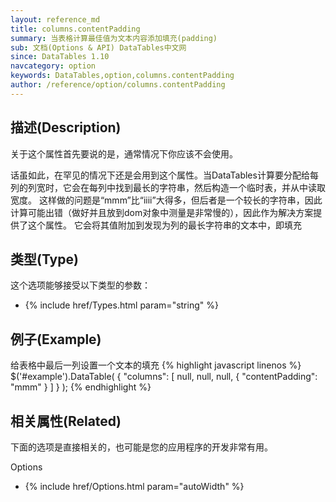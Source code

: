 ```yaml
---
layout: reference_md
title: columns.contentPadding
summary: 当表格计算最佳值为文本内容添加填充(padding)
sub: 文档(Options & API) DataTables中文网
since: DataTables 1.10
navcategory: option
keywords: DataTables,option,columns.contentPadding
author: /reference/option/columns.contentPadding
---
```


## 描述(Description)

关于这个属性首先要说的是，通常情况下你应该不会使用。

话虽如此，在罕见的情况下还是会用到这个属性。当DataTables计算要分配给每列的列宽时，它会在每列中找到最长的字符串，然后构造一个临时表，并从中读取宽度。
这样做的问题是“mmm”比“iiii”大得多，但后者是一个较长的字符串，因此计算可能出错（做好并且放到dom对象中测量是非常慢的），因此作为解决方案提供了这个属性。
它会将其值附加到发现为列的最长字符串的文本中，即填充


## 类型(Type)
这个选项能够接受以下类型的参数：

- {% include href/Types.html param="string" %}

## 例子(Example)
给表格中最后一列设置一个文本的填充
{% highlight javascript linenos %}
$('#example').DataTable( {
   "columns": [
      null,
      null,
      null,
      { "contentPadding": "mmm" }
    ]
} );
{% endhighlight %}

## 相关属性(Related)
下面的选项是直接相关的，也可能是您的应用程序的开发非常有用。

Options

- {% include href/Options.html param="autoWidth" %}